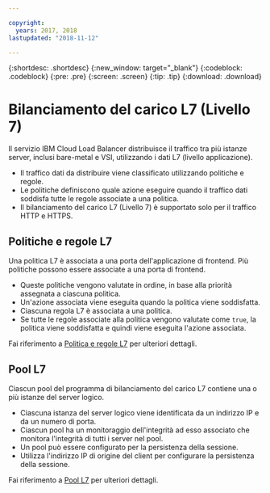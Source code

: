 ```yaml
---

copyright:
  years: 2017, 2018
lastupdated: "2018-11-12"

---
```


{:shortdesc: .shortdesc}
{:new_window: target="_blank"}
{:codeblock: .codeblock}
{:pre: .pre}
{:screen: .screen}
{:tip: .tip}
{:download: .download}

# Bilanciamento del carico L7 (Livello 7)
Il servizio IBM Cloud Load Balancer distribuisce il traffico tra più istanze server, inclusi bare-metal e VSI, utilizzando i dati L7 (livello applicazione). 

 * Il traffico dati da distribuire viene classificato utilizzando politiche e regole.  
 * Le politiche definiscono quale azione eseguire quando il traffico dati soddisfa tutte le regole associate a una politica. 
 * Il bilanciamento del carico L7 (Livello 7) è supportato solo per il traffico HTTP e HTTPS.

## Politiche e regole L7 
Una politica L7 è associata a una porta dell'applicazione di frontend. Più politiche possono essere associate a una porta di frontend. 

 * Queste politiche vengono valutate in ordine, in base alla priorità assegnata a ciascuna politica.  
 * Un'azione associata viene eseguita quando la politica viene soddisfatta. 
 * Ciascuna regola L7 è associata a una politica.  
 * Se tutte le regole associate alla politica vengono valutate come `true`, la politica viene soddisfatta e quindi viene eseguita l'azione associata. 

Fai riferimento a [Politica e regole L7](l7-policy.html) per ulteriori dettagli. 

## Pool L7
Ciascun pool del programma di bilanciamento del carico L7 contiene una o più istanze del server logico. 

 * Ciascuna istanza del server logico viene identificata da un indirizzo IP e da un numero di porta. 
 * Ciascun pool ha un monitoraggio dell'integrità ad esso associato che monitora l'integrità di tutti i server nel pool. 
 * Un pool può essere configurato per la persistenza della sessione.  
 * Utilizza l'indirizzo IP di origine del client per configurare la persistenza della sessione.

Fai riferimento a [Pool L7](l7-pool.html) per ulteriori dettagli.
